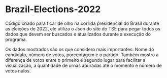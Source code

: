 # Brazil-Elections-2022

Código criado para ficar de olho na corrida presidencial do Brasil durante as eleições de 2022, ele utiliza o Json do site do TSE para pegar todos os dados que devem ser buscados e atualizados durante a execução do programa.

Os dados mostrados são os que considero mais importantes: Nome do candidato, número de votos, porcentagem e o partido. Também mostro a diferença de votos entre o primeiro e segundo lugar para facilitar a visualização, a quantidade de urnas apuradas até o momento e número de votos nulos.

